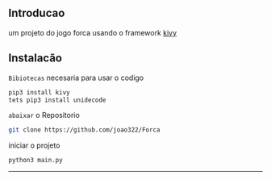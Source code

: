 ## Introducao

um projeto do jogo forca usando o framework [kivy](https://kivy.org/)

## Instalacão

`Bibiotecas` necesaria para usar o codigo
```bash
pip3 install kivy
tets pip3 install unidecode
```
`abaixar` o Repositorio
```bash
git clone https://github.com/joao322/Forca
```
iniciar o projeto
```bash
python3 main.py
```
<hr>

